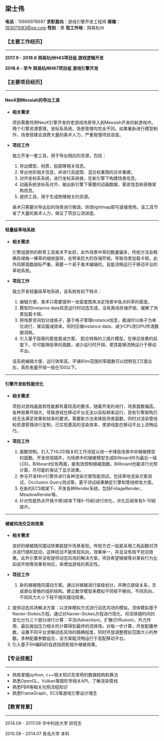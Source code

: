 ## 梁士伟

**电话**：15669976697        **求职意向**：游戏引擎开发工程师	       **邮箱**：183071083@qq.com                   **性别**：男                             **现工作地**：网易杭州                             

### 【**主要工作经历**】

---

**2017.9 - 2018.6**							**网易杭州H43项目组**					**游戏逻辑开发**

**2018.6 - 至今**								**网易杭州H67项目组**					**游戏引擎开发**

### 【**主要项目经历**】

------

#### 															NeoX到Messiah的导出工具

+ **相关需求**

  项目需要将用NeoX引擎开发的老游戏场景导入到Messiah开发的新游戏中。两个引擎资源管理，坐标系系统，场景管理均完全不同。如果重新进行模型制作，场景搭建会浪费大量的美术人力，严重拖慢项目进度。

+ **项目工作**

  独立开发一套工具，用于导出相应的资源，包括：

  1. 导出模型，材质，贴图等相关信息。
  2. 导出地形相关信息，并进行高度图、混合权重图的合并重建。
  3. 对齐坐标系系统，进行坐标系转换，在新引擎下构建场景信息。
  4. 动画系统坐标系对齐，输出新引擎下需要的动画数据，蒙皮信息和骨骼架构信息。
  5. 提供工具，用于生成物理相关的资源。

  美术只需要对导出后的场景进行微调，烘焙lightmap即可直接使用。该工具节省了大量的美术人力，保证了项目公测进度。

---

#### 																	轻量级草地系统

+ **相关需求**

  引擎组提供的刷草工具美术不友好。此外场景中草的数量偏多，传统方法会精确存储每一棵草的缩放旋转，会带来巨大的存储开销，导致场景加载卡顿。此外同屏面数超标严重。需要一个易于美术编辑的，且能流畅运行于移动平台的草地系统。

+ **项目工作**

  独立开发轻量级草地系统，该系统有如下特点：

  1. 编辑方便，美术只需要提供一张密度图来决定场景中各点的草的密度。
  2. 模型的instance data信息运行时动态生成，没有离线存储开销，缓解了场景加载卡顿。
  3. 把场景空间划分成格子，基于格子管理instance信息，裁减时以格子为单位进行，保证裁减效率。同时压缩instance data，减少CPU到GPU传递数据消耗。
  4. 引入基于距离的密度衰减方案， 配合特殊的三插片模型，在保证效果的前提下，尽可能降低草的面数，减少运行时开销，使其能够流畅运行于移动平台。
  
  该系统编辑方便，运行效率高，平铺80m范围的草面数可以控制在2万面左右，真机电量开销一般在100以下。

---

#### 引擎开发和性能优化

+ **相关需求**

  项目对游戏画面和性能都有着较高的要求。随着开发的进行，场景面数偏高，各种效果开销大，导致游戏在移动平台无法以目标帧率运行，现有引擎架构已经无法满足效果和帧率的要求。需要新方法来降低场景面数，同时对渲染管线和资源管理进行定制，已实现更高的渲染效率，使游戏能在移动平台上流畅运行。

+ **项目工作**

  1. 面数控制。引入了HLOD相关的工作流程以进一步降低场景中非植被模型的面数。开发烘焙插件，为场景中的植被模型生成Billboard作为最后一级LOD。Billboard仅有两面，能有效控制植被面数。Billboard也能进行光照计算，尽可能的保证了显示效果。
  2. 参与开发Mini引擎并进行各种渲染方案性能测试，包括草地渲染方案测试，Occlusion Query测试等，基于测试结果确定引擎和管线修改方案。
  4. 在新的ECS框架下，开发各种Render系统，包括FoliageRender， MeadowRender等。
  5. 针对性能热点开镜卡顿(帧率下降5-15帧)进行优化，优化后帧率有5-10帧提升。

---

#### 																	植被风场交互和效果

+ **相关需求**

  良好的植被随风摆动效果能提升场景表现。传统方式一般是采用三角函数对顶点进行随机扰动，这种扰动不能体现风向，效果单一，并且没有枝干扰动效果。此外引擎并没有提供动态风场的解决方案，项目希望植被等对某些行为比如说开炮等效果有响应，来增加游戏的真实性。

+ **项目工作**

  1. 新的植被随风摆动方案。通过对植被进行层级划分，并确立层级关系，生成类似骨骼的组织结构。建立数学模型来模拟不同枝干朝向，不同风向，不同风力大小下枝干随风摆动效果。
2. 提供动态风场解决方案：以流体模拟方式进行动态风场的模拟。流体模拟基于Navier-Stokes方程。通过对Navier-Stokes方程进行简化，将流体随时间的变化分为三个部分进行计算：平流(Advection)，扩散(Diffusion)，外力作用，最后施加压力相关的计算得到最终的流体场。对每一步计算，开放配置参数，设置不同平台求解动态风场的精确程度，同时开放调整模拟范围大小的参数。多种配置参数组合，该方案能流畅运行于高配移动平台。
  3. 引入基于SH编码的自遮挡阴影提升植被效果。

### 【**专业技能**】

---

+ 熟练掌握python, c++相关知识及常用的数据结构和算法
+ 熟悉OpenGL，Vulkan等图形学相关API，了解渲染管线
+ 熟悉PBR等相关光照流程知识
+ 熟悉FrameGraph，ECS等游戏引擎设计理念

### 【**教育背景**】

---

2014.09 - 2017.06                         				华中科技大学									研究生

2010.09 - 2014.07							 			青岛大学											本科